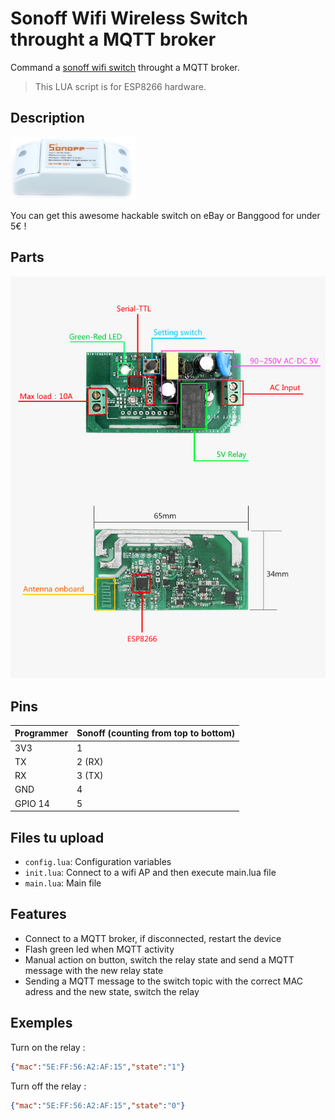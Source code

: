 # Sonoff Wifi Wireless Switch throught a MQTT broker

Command a [sonoff wifi switch](https://www.itead.cc/sonoff-wifi-wireless-switch.html) throught a MQTT broker.

> This LUA script is for ESP8266 hardware.

## Description

<img src="https://github.com/Wifsimster/sonoff-mqtt/blob/master/sonoff_wifi_switch.jpg" alt="Switch" width="200px"/>

You can get this awesome hackable switch on eBay or Banggood for under 5€ !

## Parts

<img src="https://github.com/Wifsimster/sonoff-mqtt/blob/master/sonoff-parts.jpg" alt="Parts"/>

## Pins

Programmer | Sonoff (counting from top to bottom)
-------- | --------
3V3 | 1
TX	| 2 (RX)
RX	| 3 (TX)
GND	| 4
GPIO 14 | 5

## Files tu upload

* ``config.lua``: Configuration variables
* ``init.lua``: Connect to a wifi AP and then execute main.lua file
* ``main.lua``: Main file

## Features

* Connect to a MQTT broker, if disconnected, restart the device
* Flash green led when MQTT activity
* Manual action on button, switch the relay state and send a MQTT message with the new relay state
* Sending a MQTT message to the switch topic with the correct MAC adress and the new state, switch the relay

## Exemples

Turn on the relay :
```json
{"mac":"5E:FF:56:A2:AF:15","state":"1"}
```

Turn off the relay :
```json
{"mac":"5E:FF:56:A2:AF:15","state":"0"}
```
